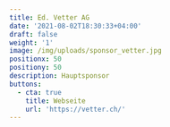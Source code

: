 ```yaml
---
title: Ed. Vetter AG
date: '2021-08-02T18:30:33+04:00'
draft: false
weight: '1'
image: /img/uploads/sponsor_vetter.jpg
positionx: 50
positiony: 50
description: Hauptsponsor
buttons:
  - cta: true
    title: Webseite
    url: 'https://vetter.ch/'
---
```


